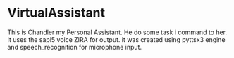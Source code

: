 # VirtualAssistant
This is Chandler my Personal Assistant. He do some task i command to her. It uses the sapi5 voice ZIRA for output. it was created using pyttsx3 engine and speech_recognition for microphone input.
